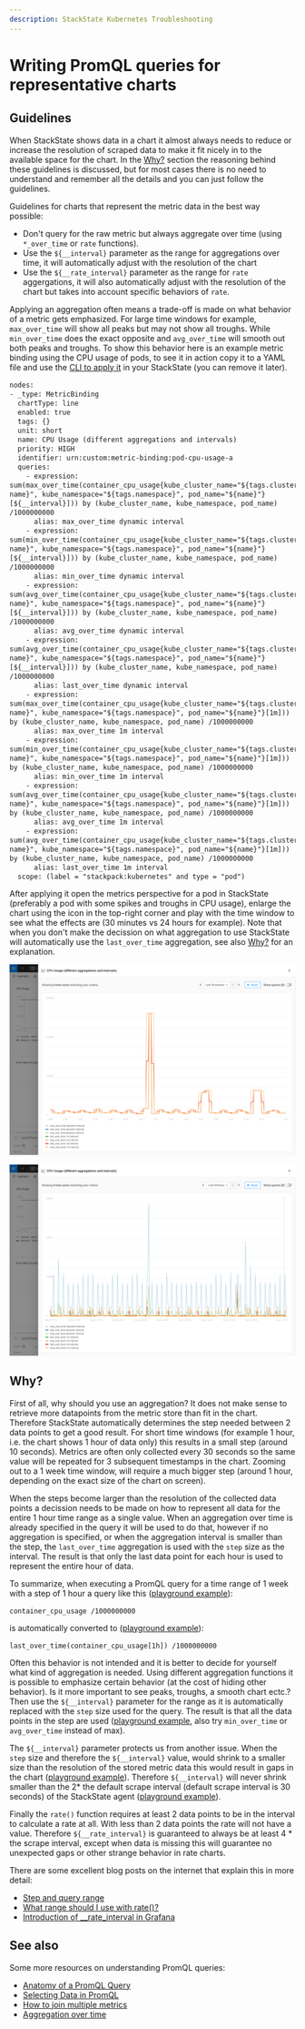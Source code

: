 ```yaml
---
description: StackState Kubernetes Troubleshooting
---
```


# Writing PromQL queries for representative charts

## Guidelines

When StackState shows data in a chart it almost always needs to reduce or increase the resolution of scraped data to make it fit nicely in to the available space for the chart. In the [Why?](./k8s-writing-promql-for-charts.md#why) section the reasoning behind these guidelines is discussed, but for most cases there is no need to understand and remember all the details and you can just follow the guidelines.

Guidelines for charts that represent the metric data in the best way possible:

* Don't query for the raw metric but always aggregate over time (using `*_over_time` or `rate` functions).
* Use the `${__interval}` parameter as the range for aggregations over time, it will automatically adjust with the resolution of the chart
* Use the `${__rate_interval}` parameter as the range for `rate` aggergations, it will also automatically adjust with the resolution of the chart but takes into account specific behaviors of `rate`.

Applying an aggregation often means a trade-off is made on what behavior of a metric gets emphasized. For large time windows for example, `max_over_time` will show all peaks but may not show all troughs. While `min_over_time` does the exact opposite and `avg_over_time` will smooth out both peaks and troughs. To show this behavior here is an example metric binding using the CPU usage of pods, to see it in action copy it to a YAML file and use the [CLI to apply it](./k8s-add-metrics.md#create-or-update-the-metric-binding-in-stackstate) in your StackState (you can remove it later).

```
nodes:
- _type: MetricBinding
  chartType: line
  enabled: true
  tags: {}
  unit: short
  name: CPU Usage (different aggregations and intervals)
  priority: HIGH
  identifier: urn:custom:metric-binding:pod-cpu-usage-a
  queries:
    - expression: sum(max_over_time(container_cpu_usage{kube_cluster_name="${tags.cluster-name}", kube_namespace="${tags.namespace}", pod_name="${name}"}[${__interval}])) by (kube_cluster_name, kube_namespace, pod_name) /1000000000
      alias: max_over_time dynamic interval
    - expression: sum(min_over_time(container_cpu_usage{kube_cluster_name="${tags.cluster-name}", kube_namespace="${tags.namespace}", pod_name="${name}"}[${__interval}])) by (kube_cluster_name, kube_namespace, pod_name) /1000000000
      alias: min_over_time dynamic interval
    - expression: sum(avg_over_time(container_cpu_usage{kube_cluster_name="${tags.cluster-name}", kube_namespace="${tags.namespace}", pod_name="${name}"}[${__interval}])) by (kube_cluster_name, kube_namespace, pod_name) /1000000000
      alias: avg_over_time dynamic interval
    - expression: sum(avg_over_time(container_cpu_usage{kube_cluster_name="${tags.cluster-name}", kube_namespace="${tags.namespace}", pod_name="${name}"}[${__interval}])) by (kube_cluster_name, kube_namespace, pod_name) /1000000000
      alias: last_over_time dynamic interval
    - expression: sum(max_over_time(container_cpu_usage{kube_cluster_name="${tags.cluster-name}", kube_namespace="${tags.namespace}", pod_name="${name}"}[1m])) by (kube_cluster_name, kube_namespace, pod_name) /1000000000
      alias: max_over_time 1m interval
    - expression: sum(min_over_time(container_cpu_usage{kube_cluster_name="${tags.cluster-name}", kube_namespace="${tags.namespace}", pod_name="${name}"}[1m])) by (kube_cluster_name, kube_namespace, pod_name) /1000000000
      alias: min_over_time 1m interval
    - expression: sum(avg_over_time(container_cpu_usage{kube_cluster_name="${tags.cluster-name}", kube_namespace="${tags.namespace}", pod_name="${name}"}[1m])) by (kube_cluster_name, kube_namespace, pod_name) /1000000000
      alias: avg_over_time 1m interval
    - expression: sum(avg_over_time(container_cpu_usage{kube_cluster_name="${tags.cluster-name}", kube_namespace="${tags.namespace}", pod_name="${name}"}[1m])) by (kube_cluster_name, kube_namespace, pod_name) /1000000000
      alias: last_over_time 1m interval
  scope: (label = "stackpack:kubernetes" and type = "pod")
```

After applying it open the metrics perspective for a pod in StackState (preferably a pod with some spikes and troughs in CPU usage), enlarge the chart using the icon in the top-right corner and play with the time window to see what the effects are (30 minutes vs 24 hours for example). 
Note that when you don't make the decission on what aggregation to use StackState will automatically use the `last_over_time` aggregation, see also [Why?](./k8s-writing-promql-for-charts.md#why) for an explanation.

![The chart for this metric binding for the last 30m, there are only a few lines in the chart visible because most timeseries are on top of each other](../../.gitbook/assets/k8s/metric-aggregation-differences-30m.png)

![The same chart, same component and same end time, but now for the last 24h shows. It shows, sometimes completely, different results for the different aggregations](../../.gitbook/assets/k8s/metric-aggregation-differences-24h.png)

## Why?

First of all, why should you use an aggregation? It does not make sense to retrieve more datapoints from the metric store than fit in the chart. Therefore StackState automatically determines the step needed between 2 data points to get a good result. For short time windows (for example 1 hour, i.e. the chart shows 1 hour of data only) this results in a small step (around 10 seconds). Metrics are often only collected every 30 seconds so the same value will be repeated for 3 subsequent timestamps in the chart. Zooming out to a 1 week time window, will require a much bigger step (around 1 hour, depending on the exact size of the chart on screen).

When the steps become larger than the resolution of the collected data points a decission needs to be made on how to represent all data for the entire 1 hour time range as a single value. When an aggregation over time is already specified in the query it will be used to do that, however if no aggregation is specified, or when the aggregation interval is smaller than the step, the `last_over_time` aggregation is used with the `step` size as the interval. The result is that only the last data point for each hour is used to represent the entire hour of data. 

To summarize, when executing a PromQL query for a time range of 1 week with a step of 1 hour a query like this ([playground example](https://play.stackstate.com/#/metrics?promql=container_cpu_usage%7Bkube_namespace%3D%22sock-shop%22%2C%20pod_name%3D~%22carts.%2A%22%7D%20%2F%201000000000&timeRange=LAST_7_DAYS)):

```
container_cpu_usage /1000000000
```

is automatically converted to ([playground example](https://play.stackstate.com/#/metrics?promql=last_over_time%28container_cpu_usage%7Bkube_namespace%3D%22sock-shop%22%2C%20pod_name%3D~%22carts.%2A%22%7D%5B%24%7B__interval%7D%5D%29%20%2F%201000000000&timeRange=LAST_7_DAYS)):

```
last_over_time(container_cpu_usage[1h]) /1000000000
```

Often this behavior is not intended and it is better to decide for yourself what kind of aggregation is needed. Using different aggregation functions it is possible to emphasize certain behavior (at the cost of hiding other behavior). Is it more important to see peaks, troughs, a smooth chart ectc.? Then use the `${__interval}` parameter for the range as it is automatically replaced with the `step` size used for the query. The result is that all the data points in the step are used ([playground example](https://play.stackstate.com/#/metrics?promql=max_over_time%28container_cpu_usage%7Bkube_namespace%3D%22sock-shop%22%2C%20pod_name%3D~%22carts.%2A%22%7D%5B%24%7B__interval%7D%5D%29%20%2F%201000000000&timeRange=LAST_7_DAYS), also try `min_over_time` or `avg_over_time` instead of max).

The `${__interval}` parameter protects us from another issue. When the `step` size and therefore the `${__interval}` value, would shrink to a smaller size than the resolution of the stored metric data this would result in gaps in the chart ([playground example](https://play.stackstate.com/#/metrics?promql=avg_over_time%28container_cpu_usage%7Bkube_namespace%3D%22sock-shop%22%2C%20pod_name%3D~%22carts.%2A%22%7D%5B10s%5D%29%20%2F%201000000000)). Therefore `${__interval}` will never shrink smaller than the 2* the default scrape interval (default scrape interval is 30 seconds) of the StackState agent ([playground example](https://play.stackstate.com/#/metrics?promql=avg_over_time%28container_cpu_usage%7Bkube_namespace%3D%22sock-shop%22%2C%20pod_name%3D~%22carts.%2A%22%7D%5B%24%7B__interval%7D%5D%29%20%2F%201000000000)).

Finally the `rate()` function requires at least 2 data points to be in the interval to calculate a rate at all. With less than 2 data points the rate will not have a value. Therefore  `${__rate_interval}` is guaranteed to always be at least 4 * the scrape interval, except when data is missing this will guarantee no unexpected gaps or other strange behavior in rate charts.

There are some excellent blog posts on the internet that explain this in more detail:

* [Step and query range](https://www.robustperception.io/step-and-query_range/)
* [What range should I use with rate()?](https://www.robustperception.io/what-range-should-i-use-with-rate/)
* [Introduction of __rate_interval in Grafana](https://grafana.com/blog/2020/09/28/new-in-grafana-7.2-__rate_interval-for-prometheus-rate-queries-that-just-work/)

## See also

Some more resources on understanding PromQL queries:

* [Anatomy of a PromQL Query](https://promlabs.com/blog/2020/06/18/the-anatomy-of-a-promql-query/)
* [Selecting Data in PromQL](https://promlabs.com/blog/2020/07/02/selecting-data-in-promql/)
* [How to join multiple metrics](https://iximiuz.com/en/posts/prometheus-vector-matching/)
* [Aggregation over time](https://iximiuz.com/en/posts/prometheus-functions-agg-over-time/)
